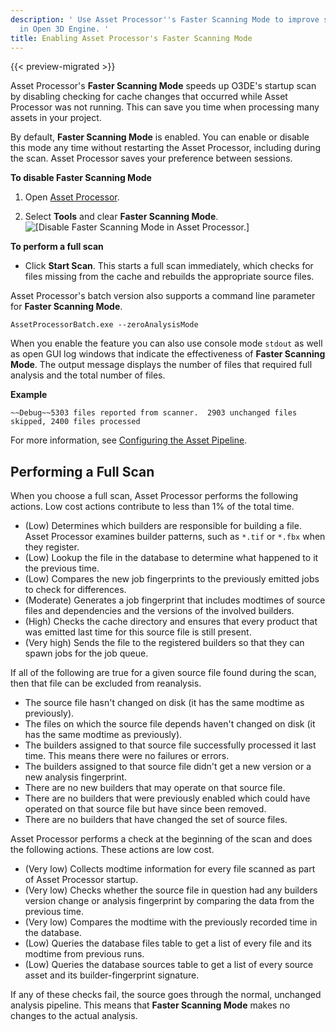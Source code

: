 ```yaml
---
description: ' Use Asset Processor''s Faster Scanning Mode to improve startup time
  in Open 3D Engine. '
title: Enabling Asset Processor's Faster Scanning Mode
---
```


{{< preview-migrated >}}

Asset Processor's **Faster Scanning Mode** speeds up O3DE's startup scan by disabling checking for cache changes that occurred while Asset Processor was not running. This can save you time when processing many assets in your project.

By default, **Faster Scanning Mode** is enabled. You can enable or disable this mode any time without restarting the Asset Processor, including during the scan. Asset Processor saves your preference between sessions.

**To disable Faster Scanning Mode**

1. Open [Asset Processor](/docs/user-guide/assets/processor.md).

1. Select **Tools** and clear **Faster Scanning Mode**.
![\[Disable Faster Scanning Mode in Asset Processor.\]](/images/user-guide/asset_processor/faster-scanning.png)

**To perform a full scan**
+ Click **Start Scan**. This starts a full scan immediately, which checks for files missing from the cache and rebuilds the appropriate source files.

Asset Processor's batch version also supports a command line parameter for **Faster Scanning Mode**.

```
AssetProcessorBatch.exe --zeroAnalysisMode
```

When you enable the feature you can also use console mode `stdout` as well as open GUI log windows that indicate the effectiveness of **Faster Scanning Mode**. The output message displays the number of files that required full analysis and the total number of files.

**Example**

```
~~Debug~~5303 files reported from scanner.  2903 unchanged files skipped, 2400 files processed
```

For more information, see [Configuring the Asset Pipeline](/docs/user-guide/assets/configuring.md).

## Performing a Full Scan 

When you choose a full scan, Asset Processor performs the following actions. Low cost actions contribute to less than 1% of the total time.
+ (Low) Determines which builders are responsible for building a file. Asset Processor examines builder patterns, such as `*.tif` or `*.fbx` when they register.
+ (Low) Lookup the file in the database to determine what happened to it the previous time.
+ (Low) Compares the new job fingerprints to the previously emitted jobs to check for differences.
+ (Moderate) Generates a job fingerprint that includes modtimes of source files and dependencies and the versions of the involved builders.
+ (High) Checks the cache directory and ensures that every product that was emitted last time for this source file is still present.
+ (Very high) Sends the file to the registered builders so that they can spawn jobs for the job queue.

If all of the following are true for a given source file found during the scan, then that file can be excluded from reanalysis.
+ The source file hasn't changed on disk (it has the same modtime as previously).
+ The files on which the source file depends haven't changed on disk (it has the same modtime as previously).
+ The builders assigned to that source file successfully processed it last time. This means there were no failures or errors.
+ The builders assigned to that source file didn't get a new version or a new analysis fingerprint.
+ There are no new builders that may operate on that source file.
+ There are no builders that were previously enabled which could have operated on that source file but have since been removed.
+ There are no builders that have changed the set of source files.

Asset Processor performs a check at the beginning of the scan and does the following actions. These actions are low cost.
+ (Very low) Collects modtime information for every file scanned as part of Asset Processor startup.
+ (Very low) Checks whether the source file in question had any builders version change or analysis fingerprint by comparing the data from the previous time.
+ (Very low) Compares the modtime with the previously recorded time in the database.
+ (Low) Queries the database files table to get a list of every file and its modtime from previous runs.
+ (Low) Queries the database sources table to get a list of every source asset and its builder-fingerprint signature.

If any of these checks fail, the source goes through the normal, unchanged analysis pipeline. This means that **Faster Scanning Mode** makes no changes to the actual analysis.
